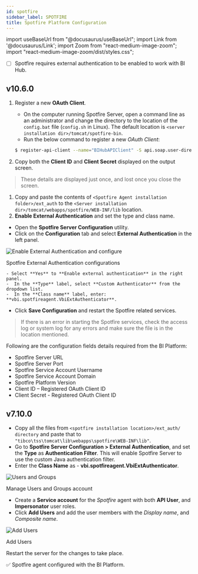 ```yaml
---
id: spotfire 
sidebar_label: SPOTFIRE 
title: Spotfire Platform Configuration
---
```


import useBaseUrl from "@docusaurus/useBaseUrl";
import Link from '@docusaurus/Link';
import Zoom from "react-medium-image-zoom";
import "react-medium-image-zoom/dist/styles.css";

- [ ] Spotfire requires external authentication to be enabled to work with BI Hub.

## v10.6.0

1. Register a new **OAuth Client**.
   
   * On the computer running Spotfire Server, open a command line as an administrator and change the directory to the location of the `config.bat` file (`config.sh` in Linux). The default location is `<server installation dir>/tomcat/spotfire-bin`.
   * Run the below command to register a new *OAuth Client*:
   ```bash
   $ register-api-client --name="BIHubAPIClient" -S api.soap.user-directory-service -S api.soap.impersonate -S api.soap.library-service
   ```  
2. Copy both the **Client ID** and **Client Secret** displayed on the output screen.
 > These details are displayed just once, and lost once you close the screen.
1. Copy and paste the contents of `<Spotfire Agent installation folder>/ext_auth` to the `<Server installation dir>/tomcat/webapps/spotfire/WEB-INF/lib` location.
1. **Enable External Authentication** and set the type and class name.
  - Open the **Spotfire Server Configuration** utility.
  - Click on the **Configuration** tab and select **External Authentication** in the left panel.
 
  <div class="center">
    <Zoom>
     <img alt="Enable External Authentication and configure" src={useBaseUrl('/doc-images/admin-guide/spotfire-config-tool.png')}/>
    </Zoom>
  <p>Spotfire External Authentication configurations</p>
  </div>


    - Select **Yes** to **Enable external authentication** in the right panel.
    -  In the **Type** label, select **Custom Authenticator** from the dropdown list.
    -  In the **Class name** label, enter: **vbi.spotfireagent.VbiExtAuthenticator**.  

  - Click **Save Configuration** and restart the Spotfire related services.

> If there is an error in starting the Spotfire services, check the access log or system log for any errors and make sure the file is in the location mentioned.

Following are the configuration fields details required from the BI Platform:

* Spotfire Server URL
* Spotfire Server Port
* Spotfire Service Account Username
* Spotfire Service Account Domain
* Spotfire Platform Version
* Client ID – Registered OAuth Client ID
* Client Secret - Registered OAuth Client ID

## v7.10.0

* Copy all the files from `<spotfire installation location>/ext_auth/ directory` and paste that to `"tibco\tss\tomcat\lib\webapps\spotfire\WEB-INF\lib"`.
* Go to **Spotfire Server Configuration > External Authentication**, and set the **Type** as **Authentication Filter**. This will enable Spotfire Server to use the custom Java authentication filter.
* Enter the **Class Name** as - **vbi.spotfireagent.VbiExtAuthenticator**.

 <div class="center">
  <Zoom>
    <img alt="Users and Groups" src={useBaseUrl('/doc-images/spotfire/users-groups.jpg')}/>
  </Zoom>
 	<p>Manage Users and Groups account</p>
 </ div>


* Create a **Service account** for the *Spotfire* agent with both **API User**, and **Impersonator** user roles.
* Click **Add Users** and add the user members with the *Display name*, and *Composite name*.

 <div class="center">
  <Zoom>
    <img alt="Add Users" src={useBaseUrl('/doc-images/spotfire/add-users.png')}/>
  </Zoom>
	<p>Add Users</p>
 </ div>

Restart the server for the changes to take place.

:white_check_mark: Spotfire agent configured with the BI Platform.

